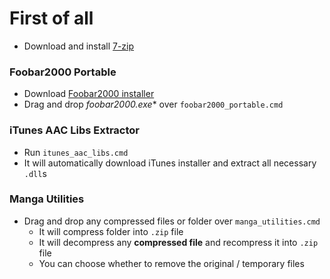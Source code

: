 # First of all
- Download and install [7-zip](https://7-zip.org/)

### Foobar2000 Portable
- Download [Foobar2000 installer](https://www.foobar2000.org/download)
- Drag and drop **foobar2000*.exe** over `foobar2000_portable.cmd`

### iTunes AAC Libs Extractor
- Run `itunes_aac_libs.cmd`
- It will automatically download iTunes installer and extract all necessary `.dll`s

### Manga Utilities
- Drag and drop any compressed files or folder over `manga_utilities.cmd`
    - It will compress folder into `.zip` file
    - It will decompress any **compressed file** and recompress it into `.zip` file
    - You can choose whether to remove the original / temporary files
